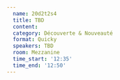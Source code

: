 ```yaml
---
  name: 20d2t2s4
  title: TBD
  content:
  category: Découverte & Nouveauté
  format: Quicky
  speakers: TBD
  room: Mezzanine
  time_start: '12:35'
  time_end: '12:50'
---
```


